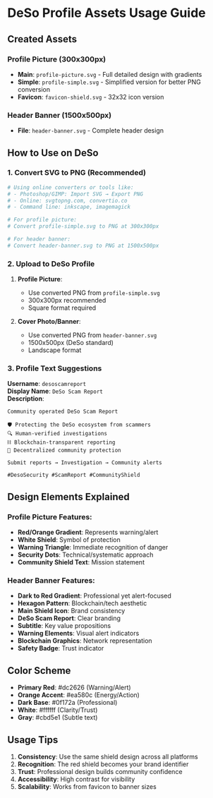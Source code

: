 # DeSo Profile Assets Usage Guide

## Created Assets

### Profile Picture (300x300px)
- **Main**: `profile-picture.svg` - Full detailed design with gradients
- **Simple**: `profile-simple.svg` - Simplified version for better PNG conversion
- **Favicon**: `favicon-shield.svg` - 32x32 icon version

### Header Banner (1500x500px)
- **File**: `header-banner.svg` - Complete header design

## How to Use on DeSo

### 1. Convert SVG to PNG (Recommended)

```bash
# Using online converters or tools like:
# - Photoshop/GIMP: Import SVG → Export PNG
# - Online: svgtopng.com, convertio.co
# - Command line: inkscape, imagemagick

# For profile picture:
# Convert profile-simple.svg to PNG at 300x300px

# For header banner:
# Convert header-banner.svg to PNG at 1500x500px
```

### 2. Upload to DeSo Profile

1. **Profile Picture**:
   - Use converted PNG from `profile-simple.svg`
   - 300x300px recommended
   - Square format required

2. **Cover Photo/Banner**:
   - Use converted PNG from `header-banner.svg`
   - 1500x500px (DeSo standard)
   - Landscape format

### 3. Profile Text Suggestions

**Username**: `desoscamreport`  
**Display Name**: `DeSo Scam Report`  
**Description**: 
```
Community operated DeSo Scam Report

🛡️ Protecting the DeSo ecosystem from scammers
🔍 Human-verified investigations
⛓️ Blockchain-transparent reporting
🤝 Decentralized community protection

Submit reports → Investigation → Community alerts

#DesoSecurity #ScamReport #CommunityShield
```

## Design Elements Explained

### Profile Picture Features:
- **Red/Orange Gradient**: Represents warning/alert
- **White Shield**: Symbol of protection
- **Warning Triangle**: Immediate recognition of danger
- **Security Dots**: Technical/systematic approach
- **Community Shield Text**: Mission statement

### Header Banner Features:
- **Dark to Red Gradient**: Professional yet alert-focused
- **Hexagon Pattern**: Blockchain/tech aesthetic
- **Main Shield Icon**: Brand consistency
- **DeSo Scam Report**: Clear branding
- **Subtitle**: Key value propositions
- **Warning Elements**: Visual alert indicators
- **Blockchain Graphics**: Network representation
- **Safety Badge**: Trust indicator

## Color Scheme
- **Primary Red**: #dc2626 (Warning/Alert)
- **Orange Accent**: #ea580c (Energy/Action)
- **Dark Base**: #0f172a (Professional)
- **White**: #ffffff (Clarity/Trust)
- **Gray**: #cbd5e1 (Subtle text)

## Usage Tips
1. **Consistency**: Use the same shield design across all platforms
2. **Recognition**: The red shield becomes your brand identifier
3. **Trust**: Professional design builds community confidence
4. **Accessibility**: High contrast for visibility
5. **Scalability**: Works from favicon to banner sizes
